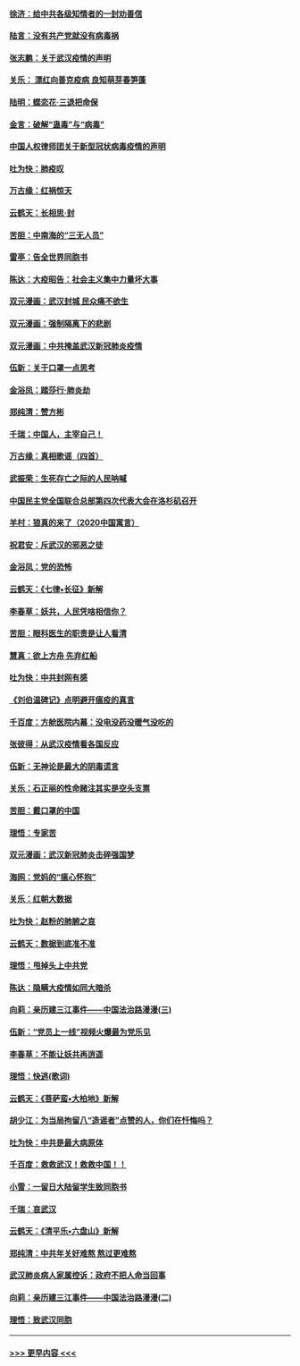 #### [徐济：给中共各级知情者的一封劝善信](../pages/nsc993/n11868561.md?t=02150211) 
#### [陆言：没有共产党就没有病毒祸](../pages/nsc993/n11868232.md?t=02150211) 
#### [张志鹏：关于武汉疫情的声明](../pages/nsc993/n11867182.md?t=02150211) 
#### [关乐： 漂红向善克疫病 良知萌芽春笋蓬](../pages/nsc993/n11865710.md?t=02150211) 
#### [陆明：蝶恋花‧三退把命保](../pages/nsc993/n11865673.md?t=02150211) 
#### [金言：破解“蛊毒”与“病毒”](../pages/nsc993/n11864103.md?t=02150211) 
#### [中国人权律师团关于新型冠状病毒疫情的声明](../pages/nsc993/n11864249.md?t=02150211) 
#### [吐为快：肺疫叹](../pages/nsc993/n11864027.md?t=02150211) 
#### [万古缘：红祸惊天](../pages/nsc993/n11864079.md?t=02150211) 
#### [云鹤天：长相思‧封](../pages/nsc993/n11864006.md?t=02150211) 
#### [苦胆：中南海的“三无人员”](../pages/nsc993/n11862997.md?t=02150211) 
#### [雷亭：告全世界同胞书](../pages/nsc993/n11862572.md?t=02150211) 
#### [陈达：大疫昭告：社会主义集中力量坏大事](../pages/nsc993/n11859419.md?t=02150211) 
#### [双元漫画：武汉封城 民众痛不欲生](../pages/nsc993/n11859287.md?t=02150211) 
#### [双元漫画：强制隔离下的悲剧](../pages/nsc993/n11859244.md?t=02150211) 
#### [双元漫画：中共掩盖武汉新冠肺炎疫情](../pages/nsc993/n11858249.md?t=02150211) 
#### [伍新：关于口罩一点思考](../pages/nsc993/n11859195.md?t=02150211) 
#### [金浴凤：踏莎行‧肺炎劫](../pages/nsc993/n11858227.md?t=02150211) 
#### [郑纯清：赞方彬](../pages/nsc993/n11856803.md?t=02150211) 
#### [千瑞；中国人，主宰自己！](../pages/nsc993/n11856793.md?t=02150211) 
#### [万古缘：真相歌谣（四首）](../pages/nsc993/n11856263.md?t=02150211) 
#### [武振荣：生死存亡之际的人民呐喊](../pages/nsc993/n11856256.md?t=02150211) 
#### [中国民主党全国联合总部第四次代表大会在洛杉矶召开](../pages/nsc993/n11856344.md?t=02150211) 
#### [羊村：狼真的来了（2020中国寓言）](../pages/nsc993/n11856229.md?t=02150211) 
#### [祝君安：斥武汉的邪恶之徒](../pages/nsc993/n11855861.md?t=02150211) 
#### [金浴凤：党的恐怖](../pages/nsc993/n11855849.md?t=02150211) 
#### [云鹤天：《七律▪长征》新解](../pages/nsc993/n11855479.md?t=02150211) 
#### [李春草：妖共，人民凭啥相信你？](../pages/nsc993/n11855196.md?t=02150211) 
#### [苦胆：眼科医生的职责是让人看清](../pages/nsc993/n11853840.md?t=02150211) 
#### [慧真：欲上方舟 先弃红船](../pages/nsc993/n11853483.md?t=02150211) 
#### [吐为快：中共封网有感](../pages/nsc993/n11852575.md?t=02150211) 
#### [《刘伯温碑记》点明避开瘟疫的真言](../pages/nsc993/n11852128.md?t=02150211) 
#### [千百度：方舱医院内幕：没电没药没暖气没吃的](../pages/nsc993/n11850211.md?t=02150211) 
#### [张彼得：从武汉疫情看各国反应](../pages/nsc993/n11850102.md?t=02150211) 
#### [伍新：无神论是最大的阴毒谎言](../pages/nsc993/n11846129.md?t=02150211) 
#### [关乐：石正丽的性命赌注其实是空头支票](../pages/nsc993/n11846109.md?t=02150211) 
#### [苦胆：戴口罩的中国](../pages/nsc993/n11845576.md?t=02150211) 
#### [理悟：专家苦](../pages/nsc993/n11845564.md?t=02150211) 
#### [双元漫画：武汉新冠肺炎击碎强国梦](../pages/nsc993/n11843320.md?t=02150211) 
#### [海网：党妈的“瘟心怀抱”](../pages/nsc993/n11840740.md?t=02150211) 
#### [关乐：红朝大数据](../pages/nsc993/n11840675.md?t=02150211) 
#### [吐为快：赵粉的肺腑之哀](../pages/nsc993/n11840618.md?t=02150211) 
#### [云鹤天：数据到底准不准](../pages/nsc993/n11840325.md?t=02150211) 
#### [理悟：甩掉头上中共党](../pages/nsc993/n11838826.md?t=02150211) 
#### [陈达：隐瞒大疫情如同大暗杀](../pages/nsc993/n11838771.md?t=02150211) 
#### [向莉：亲历建三江事件——中国法治路漫漫(三)](../pages/nsc993/n11831825.md?t=02150211) 
#### [伍新：“党员上一线”视频火爆最为党乐见](../pages/nsc993/n11838200.md?t=02150211) 
#### [李春草：不能让妖共再逍遥](../pages/nsc993/n11838102.md?t=02150211) 
#### [理悟：快逃(歌词)](../pages/nsc993/n11838083.md?t=02150211) 
#### [云鹤天：《菩萨蛮▪大柏地》新解](../pages/nsc993/n11838059.md?t=02150211) 
#### [胡少江：为当局拘留八“造谣者”点赞的人，你们在忏悔吗？](../pages/nsc993/n11836801.md?t=02150211) 
#### [吐为快：中共是最大病原体](../pages/nsc993/n11836748.md?t=02150211) 
#### [千百度：救救武汉！救救中国！！](../pages/nsc993/n11836145.md?t=02150211) 
#### [小雪：一留日大陆留学生致同胞书](../pages/nsc993/n11834624.md?t=02150211) 
#### [千瑞：哀武汉](../pages/nsc993/n11833647.md?t=02150211) 
#### [云鹤天：《清平乐▪六盘山》新解](../pages/nsc993/n11833611.md?t=02150211) 
#### [郑纯清：中共年关好难熬 熬过更难熬](../pages/nsc993/n11833489.md?t=02150211) 
#### [武汉肺炎病人家属控诉：政府不把人命当回事](../pages/nsc993/n11833205.md?t=02150211) 
#### [向莉：亲历建三江事件——中国法治路漫漫(二)](../pages/nsc993/n11829102.md?t=02150211) 
#### [理悟：致武汉同胞](../pages/nsc993/n11831522.md?t=02150211) 

----
#### [ >>> 更早内容 <<< ](../indexes/nsc993-earlier.md)
